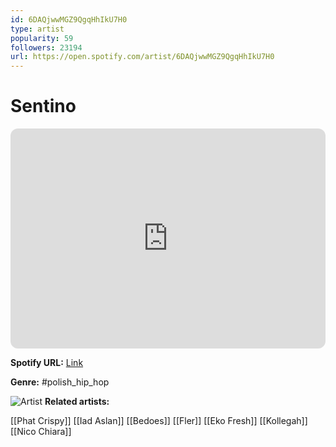 ```yaml
---
id: 6DAQjwwMGZ9QgqHhIkU7H0
type: artist
popularity: 59
followers: 23194
url: https://open.spotify.com/artist/6DAQjwwMGZ9QgqHhIkU7H0
---
```

# Sentino

<iframe style="border-radius:12px" src="https://open.spotify.com/embed/artist/6DAQjwwMGZ9QgqHhIkU7H0" width="100%" height="352" frameBorder="0" allowfullscreen="" allow="autoplay; clipboard-write; encrypted-media; fullscreen; picture-in-picture" loading="lazy"></iframe>

**Spotify URL:** [Link](https://open.spotify.com/artist/6DAQjwwMGZ9QgqHhIkU7H0)

**Genre:**  #polish_hip_hop

![Artist](https://i.scdn.co/image/ab6761610000e5eba82f9256f4e613d8f6631a7e)
**Related artists:**

[[Phat Crispy]]
[[Iad Aslan]]
[[Bedoes]]
[[Fler]]
[[Eko Fresh]]
[[Kollegah]]
[[Nico Chiara]]
